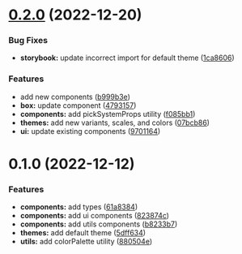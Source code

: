 

# [0.2.0](https://github.com/TazDeCoder/glow-mui3/compare/0.1.0...0.2.0) (2022-12-20)


### Bug Fixes

* **storybook:** update incorrect import for default theme ([1ca8606](https://github.com/TazDeCoder/glow-mui3/commit/1ca860635f6f998ca473c18fd7b47d11303b5e5d))


### Features

* add new components ([b999b3e](https://github.com/TazDeCoder/glow-mui3/commit/b999b3e6eb83d5814314f7af6c16a89569ebfad0))
* **box:** update component ([4793157](https://github.com/TazDeCoder/glow-mui3/commit/47931575945bc99be810b934041b018270b73d66))
* **components:** add pickSystemProps utility ([f085bb1](https://github.com/TazDeCoder/glow-mui3/commit/f085bb1360a4d69962cf56c0cb83edc0999bacd7))
* **themes:** add new variants, scales, and colors ([07bcb86](https://github.com/TazDeCoder/glow-mui3/commit/07bcb8600a416571ca9174917fa02989b1dd51c9))
* **ui:** update existing components ([9701164](https://github.com/TazDeCoder/glow-mui3/commit/97011645d173f05d5bd16369a5fbcc800e5efa7a))

# 0.1.0 (2022-12-12)


### Features

* **components:** add types ([61a8384](https://github.com/TazDeCoder/glow-mui3/commit/61a8384459f7c38c1c9bd8f84b5176d391aff05a))
* **components:** add ui components ([823874c](https://github.com/TazDeCoder/glow-mui3/commit/823874c7d17f66d76f3ab20e7ebad8b2c2edd33b))
* **components:** add utils components ([b8233b7](https://github.com/TazDeCoder/glow-mui3/commit/b8233b7c61fba2ca78847a1c715637f4fb585a8e))
* **themes:** add default theme ([5dff634](https://github.com/TazDeCoder/glow-mui3/commit/5dff6348e0cd892f6afc1f7141feb320578cbd26))
* **utils:** add colorPalette utility ([880504e](https://github.com/TazDeCoder/glow-mui3/commit/880504ef805c3aa35080ceb566cdfd66bfa6d1d6))